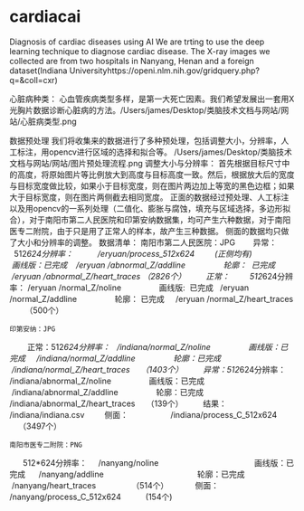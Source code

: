 # cardiacai
Diagnosis of cardiac diseases using AI
We are trting to use the deep learning technique to diagnose cardiac disease.
The X-ray images we collected are from two hospitals in Nanyang, Henan and a foreign dataset(Indiana Universityhttps://openi.nlm.nih.gov/gridquery.php?q=&coll=cxr)

心脏病种类：
    心血管疾病类型多样，是第一大死亡因素。我们希望发展出一套用X光胸片数据诊断心脏病的方法。/Users/james/Desktop/类脑技术文档与网站/网站/心脏病类型.png

数据预处理
    我们将收集来的数据进行了多种预处理，包括调整大小，分辨率，人工标注，用opencv进行区域的选择和拟合等。
/Users/james/Desktop/类脑技术文档与网站/网站/图片预处理流程.png
    调整大小与分辨率：    首先根据目标尺寸中的高度，将原始图片等比例放大到高度与目标高度一致。然后，根据放大后的宽度与目标宽度做比较，如果小于目标宽度，则在图片两边加上等宽的黑色边框；如果大于目标宽度，则在图片两侧截去相同宽度。    正面的数据经过预处理、人工标注以及用opencv的一系列处理（二值化、膨胀与腐蚀，填充与区域选择，多边形拟合），对于南阳市第二人民医院和印第安纳数据集，均可产生六种数据，对于南阳医专二附院，由于只是用了正常人的样本，故产生三种数据。    侧面的数据均只做了大小和分辨率的调整。
数据清单：
    南阳市第二人民医院：JPG        异常：        512*624分辨率：           /eryuan/process_512x624             (正侧均有)                画线版：已完成    /eryuan /abnormal_Z/addline                轮廓：  已完成    /eryuan /abnormal_Z/heart_traces     （2826个）        正常：        512*624分辨率：          /eryuan /normal_Z/noline                画线版:  已完成   /eryuan /normal_Z/addline                轮廓： 已完成     /eryuan /normal_Z/heart_traces        （500个）    印第安纳：JPG        正常：512*624分辨率：      /indiana/normal_Z/noline                画线版：已完成     /indiana/normal_Z/addline                轮廓：已完成       /indiana/normal_Z/heart_traces      （1403个）        异常：512*624分辨率：      /indiana/abnormal_Z/noline                画线版：已完成     /indiana/abnormal_Z/addline                轮廓：已完成      /indiana/abnormal_Z/heart_traces      （139个）        结果：                   /indiana/indiana.csv        侧面：                   /indiana/process_C_512x624           （3497个）    南阳市医专二附院：PNG             512*624分辨率：      /nanyang/noline                                           画线版：已完成        /nanyang/addline                                         轮廓：已完成         /nanyang/heart_traces                 （514个）             侧面：               /nanyang/process_C_512x624            (154个)


